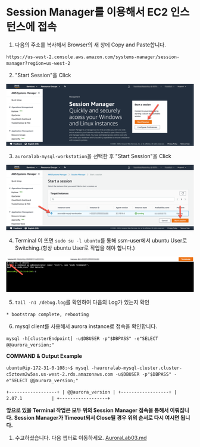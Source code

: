 # Session Manager를 이용해서 EC2 인스턴스에 접속

1. 다음의 주소를 복사해서 Browser의 새 창에 Copy and Paste합니다.

`https://us-west-2.console.aws.amazon.com/systems-manager/session-manager?region=us-west-2`

2. "Start Session"을 Click

<kbd> ![GitHub Logo](images/1-start-session.png) </kbd>

3. `auroralab-mysql-workstation`을 선택한 후 "Start Session"을 Click

<kbd> ![GitHub Logo](images/1-connect-session.png) </kbd>

4. Terminal 이 뜨면 `sudo su -l ubuntu`를 통해 ssm-user에서 ubuntu User로 Switching.(항상 ubuntu User로 작업을 해야 합니다.)

<kbd> ![GitHub Logo](images/1-terminal-sudo.png) </kbd>

5. `tail -n1 /debug.log`를 확인하여 다음의 Log가 있는지 확인 

`* bootstrap complete, rebooting`

6. mysql client를 사용해서 aurora instance로 접속을 확인합니다.

`mysql -h[clusterEndpoint] -u$DBUSER -p"$DBPASS" -e"SELECT @@aurora_version;"`

**COMMAND & Output Example**

`ubuntu@ip-172-31-0-108:~$ mysql -hauroralab-mysql-cluster.cluster-c5ztovm2w5as.us-west-2.rds.amazonaws.com -u$DBUSER -p"$DBPASS" -e"SELECT @@aurora_version;"`

`
+------------------+
| @@aurora_version |
+------------------+
| 2.07.1           |
+------------------+
`

**앞으로 있을 Terminal 작업은 모두 위의 Session Manager 접속을 통해서 이뤄집니다.**
**Session Manager가 Timeout되서 Close될 경우 위의 순서로 다시 여시면 됩니다.**

1. 수고하셨습니다. 다음 챕터로 이동하세요. [AuroraLab03.md](AuroraLab03.md)